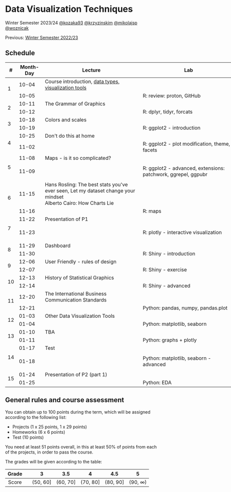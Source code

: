 # Data Visualization Techniques

Winter Semester 2023/24 [@kozaka93](https://github.com/kozaka93) [@krzyzinskim](https://github.com/krzyzinskim) [@mikolajsp](https://github.com/mikolajsp) [@woznicak](https://github.com/woznicak)

Previous: [Winter Semester 2022/23](https://github.com/MI2-Education/2023Z-DataVisualizationTechniques)

## Schedule

<table class="tg" style="undefined;table-layout: fixed; width: 1135px">
<colgroup>
<col style="width: 26.85px">
<col style="width: 85.85px">
<col style="width: 358.85px">
<col style="width: 358.85px">
<col style="width: 358.85px">
<col style="width: 70.85px">
</colgroup>
<thead>
  <tr>
    <th class="tg-7btt">#</th>
    <th class="tg-7btt">Month-Day</th>
    <th class="tg-7btt">Lecture</th>
    <th class="tg-7btt">Lab</th>
    <th class="tg-7btt">Project</th>
    <th class="tg-7btt">Points</th>
  </tr>
</thead>
<tbody>
  <tr>
    <td class="tg-9wq8" rowspan="4">1</td>
    <td class="tg-9wq8" rowspan="2">10-04</td>
    <td class="tg-lboi" rowspan="2">Course introduction, <a href="https://github.com/kozaka93/2023Z-DataVisualizationTechniques/blob/main/lectures/L1-Intro.pdf">data types, visualization tools</a></td>
    <td class="tg-lboi" rowspan="2"></td>
    <td class="tg-lboi" rowspan="2"></td>
    <td class="tg-9wq8" rowspan="4"></td>
  </tr>
  <tr>
  </tr>
  <tr>
    <td class="tg-9wq8" rowspan="2">10-05</td>
    <td class="tg-lboi" rowspan="2"></td>
    <td class="tg-lboi" rowspan="2">R: review: proton, GitHub</td>
    <td class="tg-lboi" rowspan="2">Introducing P1</td>
  </tr>
  <tr>
  </tr>
  <tr>
    <td class="tg-9wq8" rowspan="4">2</td>
    <td class="tg-9wq8" rowspan="2">10-11</td>
    <td class="tg-lboi" rowspan="2">The Grammar of Graphics</td>
    <td class="tg-lboi" rowspan="2"></td>
    <td class="tg-lboi" rowspan="2"></td>
    <td class="tg-9wq8" rowspan="4">P1 (1p)</td>
  </tr>
  <tr>
  </tr>
  <tr>
    <td class="tg-9wq8" rowspan="2">10-12</td>
    <td class="tg-lboi" rowspan="2"></td>
    <td class="tg-lboi" rowspan="2">R: dplyr, tidyr, forcats</td>
    <td class="tg-lboi" rowspan="2">Group work</td>
  </tr>
  <tr>
  </tr>
  <tr>
    <td class="tg-9wq8" rowspan="4">3</td>
    <td class="tg-9wq8" rowspan="2">10-18</td>
    <td class="tg-lboi" rowspan="2">Colors and scales</td>
    <td class="tg-lboi" rowspan="2"></td>
    <td class="tg-lboi" rowspan="2"></td>
    <td class="tg-9wq8" rowspan="4">HW1 (6p)</td>
  </tr>
  <tr>
  </tr>
  <tr>
    <td class="tg-9wq8" rowspan="2">10-19</td>
    <td class="tg-lboi" rowspan="2"></td>
    <td class="tg-lboi" rowspan="2">R: ggplot2 - introduction</td>
    <td class="tg-lboi" rowspan="2">Consultations </td>
  </tr>
  <tr>
  </tr>
  <tr>
    <td class="tg-9wq8" rowspan="4">4</td>
    <td class="tg-9wq8" rowspan="2">10-25</td>
    <td class="tg-lboi" rowspan="2">Don't do this at home</td>
    <td class="tg-lboi" rowspan="2"></td>
    <td class="tg-lboi" rowspan="2"></td>
    <td class="tg-9wq8" rowspan="4">P1 (2p)</td>
  </tr>
  <tr>
  </tr>
  <tr>
    <td class="tg-9wq8" rowspan="2">11-02</td>
    <td class="tg-lboi" rowspan="2"></td>
    <td class="tg-lboi" rowspan="2">R: ggplot2 - plot modification, theme, facets</td>
    <td class="tg-lboi" rowspan="2">Data exploration &amp; First visualizations</td>
  </tr>
  <tr>
  </tr>
  <tr>
    <td class="tg-9wq8" rowspan="4">5</td>
    <td class="tg-9wq8" rowspan="2">11-08</td>
    <td class="tg-lboi" rowspan="2">Maps - is it so complicated?</td>
    <td class="tg-lboi" rowspan="2"></td>
    <td class="tg-lboi" rowspan="2"></td>
    <td class="tg-9wq8" rowspan="4">P1 (2p)<br>HW2 (6p)</td>
  </tr>
  <tr>
  </tr>
  <tr>
    <td class="tg-9wq8" rowspan="2">11-09</td>
    <td class="tg-lboi" rowspan="2"></td>
    <td class="tg-lboi" rowspan="2">R: ggplot2 - advanced, extensions: patchwork, ggrepel, ggpubr</td>
    <td class="tg-lboi" rowspan="2">Advanced visualizations &amp; Prototype</td>
  </tr>
  <tr>
  </tr>
  <tr>
    <td class="tg-9wq8" rowspan="4">6</td>
    <td class="tg-9wq8" rowspan="2">11-15</td>
    <td class="tg-lboi" rowspan="2">Hans Rosling: The best stats you've ever seen, Let my dataset change your mindset <br>Alberto Cairo: How Charts Lie</td>
    <td class="tg-lboi" rowspan="2"></td>
    <td class="tg-lboi" rowspan="2"></td>
    <td class="tg-9wq8" rowspan="4"></td>
  </tr>
  <tr>
  </tr>
  <tr>
    <td class="tg-9wq8" rowspan="2">11-16</td>
    <td class="tg-lboi" rowspan="2"></td>
    <td class="tg-lboi" rowspan="2">R: maps</td>
    <td class="tg-lboi" rowspan="2">Consultations</td>
  </tr>
  <tr>
  </tr>
  <tr>
    <td class="tg-9wq8" rowspan="4">7</td>
    <td class="tg-9wq8" rowspan="2">11-22</td>
    <td class="tg-lboi" rowspan="2">Presentation of P1</td>
    <td class="tg-lboi" rowspan="2"></td>
    <td class="tg-lboi" rowspan="2"></td>
    <td class="tg-9wq8" rowspan="4">HW3 (6p)<br>P1 (20p)</td>
  </tr>
  <tr>
  </tr>
  <tr>
    <td class="tg-9wq8" rowspan="2">11-23</td>
    <td class="tg-lboi" rowspan="2"></td>
    <td class="tg-lboi" rowspan="2">R: plotly - interactive visualization</td>
    <td class="tg-lboi" rowspan="2">Discussing P1 <br>Introducing P2</td>
  </tr>
  <tr>
  </tr>
  <tr>
    <td class="tg-9wq8" rowspan="4">8</td>
    <td class="tg-9wq8" rowspan="2">11-29</td>
    <td class="tg-lboi" rowspan="2">Dashboard</td>
    <td class="tg-lboi" rowspan="2"></td>
    <td class="tg-lboi" rowspan="2"></td>
    <td class="tg-9wq8" rowspan="4">P2 (1p)</td>
  </tr>
  <tr>
  </tr>
  <tr>
    <td class="tg-9wq8" rowspan="2">11-30</td>
    <td class="tg-lboi" rowspan="2"></td>
    <td class="tg-lboi" rowspan="2">R: Shiny - introduction</td>
    <td class="tg-lboi" rowspan="2">Group work</td>
  </tr>
  <tr>
  </tr>
  <tr>
    <td class="tg-9wq8" rowspan="4">9</td>
    <td class="tg-9wq8" rowspan="2">12-06</td>
    <td class="tg-lboi" rowspan="2">User Friendly - rules of design</td>
    <td class="tg-lboi" rowspan="2"></td>
    <td class="tg-lboi" rowspan="2"></td>
    <td class="tg-9wq8" rowspan="4">HW4 (6p)</td>
  </tr>
  <tr>
  </tr>
  <tr>
    <td class="tg-9wq8" rowspan="2">12-07</td>
    <td class="tg-lboi" rowspan="2"></td>
    <td class="tg-lboi" rowspan="2">R: Shiny - exercise</td>
    <td class="tg-lboi" rowspan="2">Consultations</td>
  </tr>
  <tr>
  </tr>
  <tr>
    <td class="tg-9wq8" rowspan="4">10</td>
    <td class="tg-9wq8" rowspan="2">12-13</td>
    <td class="tg-lboi" rowspan="2">History of Statistical Graphics</td>
    <td class="tg-lboi" rowspan="2"></td>
    <td class="tg-lboi" rowspan="2"></td>
    <td class="tg-9wq8" rowspan="4">P2 (2p)</td>
  </tr>
  <tr>
  </tr>
  <tr>
    <td class="tg-9wq8" rowspan="2">12-14</td>
    <td class="tg-lboi" rowspan="2"></td>
    <td class="tg-lboi" rowspan="2">R: Shiny - advanced</td>
    <td class="tg-lboi" rowspan="2">Data analysis </td>
  </tr>
  <tr>
  </tr>
  <tr>
    <td class="tg-9wq8" rowspan="4">11</td>
    <td class="tg-9wq8" rowspan="2">12-20</td>
    <td class="tg-lboi" rowspan="2">The International Business Communication Standards</td>
    <td class="tg-lboi" rowspan="2"></td>
    <td class="tg-lboi" rowspan="2"></td>
    <td class="tg-9wq8" rowspan="4"></td>
  </tr>
  <tr>
  </tr>
  <tr>
    <td class="tg-9wq8" rowspan="2">12-21</td>
    <td class="tg-lboi" rowspan="2"></td>
    <td class="tg-lboi" rowspan="2">Python: pandas, numpy, pandas.plot</td>
    <td class="tg-lboi" rowspan="2">Consultations</td>
  </tr>
  <tr>
  </tr>
  <tr>
    <td class="tg-9wq8" rowspan="4">12</td>
    <td class="tg-9wq8" rowspan="2">01-03</td>
    <td class="tg-lboi" rowspan="2">Other Data Visualization Tools </td>
    <td class="tg-lboi" rowspan="2"></td>
    <td class="tg-lboi" rowspan="2"></td>
    <td class="tg-9wq8" rowspan="4">HW5 (6p)</td>
  </tr>
  <tr>
  </tr>
  <tr>
    <td class="tg-9wq8" rowspan="2">01-04</td>
    <td class="tg-lboi" rowspan="2"></td>
    <td class="tg-lboi" rowspan="2">Python: matplotlib, seaborn</td>
    <td class="tg-lboi" rowspan="2">Consultations</td>
  </tr>
  <tr>
  </tr>
  <tr>
    <td class="tg-9wq8" rowspan="4">13</td>
    <td class="tg-9wq8" rowspan="2">01-10</td>
    <td class="tg-lboi" rowspan="2">TBA</td>
    <td class="tg-lboi" rowspan="2"></td>
    <td class="tg-lboi" rowspan="2"></td>
    <td class="tg-9wq8" rowspan="4">P2 (2p)</td>
  </tr>
  <tr>
  </tr>
  <tr>
    <td class="tg-9wq8" rowspan="2">01-11</td>
    <td class="tg-lboi" rowspan="2"></td>
    <td class="tg-lboi" rowspan="2">Python: graphs + plotly</td>
    <td class="tg-lboi" rowspan="2">Prototype</td>
  </tr>
  <tr>
  </tr>
  <tr>
    <td class="tg-9wq8" rowspan="4">14</td>
    <td class="tg-9wq8" rowspan="2">01-17</td>
    <td class="tg-lboi" rowspan="2">Test</td>
    <td class="tg-lboi" rowspan="2"></td>
    <td class="tg-lboi" rowspan="2"></td>
    <td class="tg-9wq8" rowspan="4">HW6 (6p)<br>T (10p)</td>
  </tr>
  <tr>
  </tr>
  <tr>
    <td class="tg-9wq8" rowspan="2">01-18</td>
    <td class="tg-lboi" rowspan="2"></td>
    <td class="tg-lboi" rowspan="2">Python: matplotlib, seaborn - advanced</td>
    <td class="tg-lboi" rowspan="2">Consultations</td>
  </tr>
  <tr>
  </tr>
  <tr>
    <td class="tg-9wq8" rowspan="4">15</td>
    <td class="tg-9wq8" rowspan="2">01-24</td>
    <td class="tg-lboi" rowspan="2">Presentation of P2 (part 1)</td>
    <td class="tg-lboi" rowspan="2"></td>
    <td class="tg-lboi" rowspan="2"></td>
    <td class="tg-9wq8" rowspan="4">P2 (24p)</td>
  </tr>
  <tr>
  </tr>
  <tr>
    <td class="tg-9wq8" rowspan="2">01-25</td>
    <td class="tg-lboi" rowspan="2"></td>
    <td class="tg-lboi" rowspan="2">Python: EDA</td>
    <td class="tg-lboi" rowspan="2">Presentation of P2 (part 2)</td>
  </tr>
  <tr>
  </tr>
</tbody>
</table>


## General rules and course assessment

You can obtain up to 100 points during the term, which will be assigned according to the following list:

- Projects (1 x 25 points, 1 x 29 points)
- Homeworks (6 x 6 points)
- Test (10 points) 

You need at least 51 points overall, in this at least 50% of points from each of the projects, in order to pass the course.

The grades will be given according to the table:

| Grade |  | 3 | 3.5 | 4 | 4.5 | 5 |
|:---:| :---: |:---:|:---:|:---:|:---:|:---:|
| Score |  | (50, 60] | (60, 70] | (70, 80] | (80, 90] | (90, ∞) |



